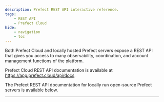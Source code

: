 ```yaml
---
description: Prefect REST API interactive reference.
tags:
    - REST API
    - Prefect Cloud
hide:
    - navigation
    - toc
---
```


Both Prefect Cloud and locally hosted Prefect servers expose a REST API that gives you access to many observability, coordination, and account management functions of the platform.

Prefect Cloud REST API documentation is available at <a href="https://app.prefect.cloud/api/docs" target="_blank">https://app.prefect.cloud/api/docs</a>.

The Prefect REST API documentation for locally run open-source Prefect servers is available below.

<hr>

<div id="redoc-container"></div>
<script src="https://cdn.redoc.ly/redoc/latest/bundles/redoc.standalone.js"> </script>
<script>
    Redoc.init('../schema.json', {
        scrollYOffset: 50,
    }, document.getElementById('redoc-container'))
</script>

